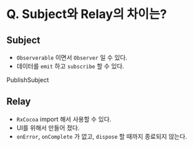 # Q. Subject와 Relay의 차이는?

## Subject
- `Observerable` 이면서 `Observer` 일 수 있다.
- 데이터를 `emit` 하고 `subscribe` 할 수 있다.


PublishSubject

## Relay
- `RxCocoa` import 해서 사용할 수 있다.
- UI를 위해서 만들어 졌다.
- `onError`, `onComplete` 가 없고, `dispose` 할 때까지 종료되지 않는다.
